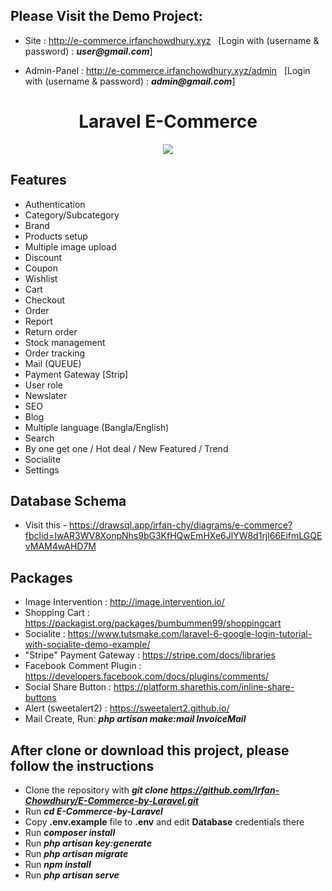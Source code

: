 ## Please Visit the Demo Project: 

- Site : http://e-commerce.irfanchowdhury.xyz &nbsp; [Login with (username & password) : **_user@gmail.com_**]
 
- Admin-Panel : http://e-commerce.irfanchowdhury.xyz/admin &nbsp; [Login with (username & password) : **_admin@gmail.com_**]


<div align="center">
  
# Laravel E-Commerce

</div>

<p align="center"><img src="https://doofindermedia.s3.amazonaws.com/blog/2018/05/07/085124-que-es-ecommerce.jpg"></p>

## Features

- Authentication
- Category/Subcategory
- Brand
- Products setup
- Multiple image upload
- Discount
- Coupon
- Wishlist
- Cart
- Checkout
- Order
- Report
- Return order
- Stock management
- Order tracking
- Mail (QUEUE)
- Payment Gateway [Strip] 
- User role
- Newslater
- SEO
- Blog
- Multiple language (Bangla/English)
- Search
- By one get one / Hot deal / New Featured / Trend
- Socialite
- Settings

## Database Schema

- Visit this - https://drawsql.app/irfan-chy/diagrams/e-commerce?fbclid=IwAR3WV8XonpNhs9bG3KfHQwEmHXe6JlYW8d1rjl66EifmLGQEvMAM4wAHD7M

## Packages

- Image Intervention : http://image.intervention.io/
- Shopping Cart      : https://packagist.org/packages/bumbummen99/shoppingcart
- Socialite          : https://www.tutsmake.com/laravel-6-google-login-tutorial-with-socialite-demo-example/
- "Stripe" Payment Gateway : https://stripe.com/docs/libraries
- Facebook Comment Plugin : https://developers.facebook.com/docs/plugins/comments/
- Social Share Button : https://platform.sharethis.com/inline-share-buttons
- Alert (sweetalert2) : https://sweetalert2.github.io/
- Mail Create, Run: **_php artisan make:mail InvoiceMail_**

## After clone or download this project, please follow the instructions

- Clone the repository with **_git clone https://github.com/Irfan-Chowdhury/E-Commerce-by-Laravel.git_**
- Run **_cd E-Commerce-by-Laravel_**
- Copy **.env.example** file to **.env** and edit **Database** credentials there
- Run **_composer install_**
- Run **_php artisan key:generate_**
- Run **_php artisan migrate_**
- Run **_npm install_**
- Run **_php artisan serve_**

